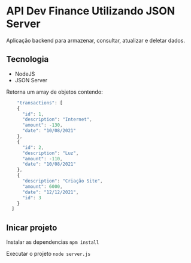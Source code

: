 # API Dev Finance Utilizando JSON Server

Aplicação backend para armazenar, consultar, atualizar e deletar dados.

## Tecnologia
- NodeJS
- JSON Server

Retorna um array de objetos contendo:
```js
    "transactions": [
    {
      "id": 1,
      "description": "Internet",
      "amount": -130,
      "date": "10/08/2021"
    },
    {
      "id": 2,
      "description": "Luz",
      "amount": -110,
      "date": "10/08/2021"
    },
    {
      "description": "Criação Site",
      "amount": 6000,
      "date": "12/12/2021",
      "id": 3
    }
  ]
```

## Inicar projeto
Instalar as dependencias
```npm install```

Executar o projeto
```node server.js```